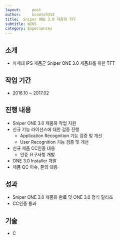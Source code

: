 ```yaml
---
layout:     post
author:     bcnote3314
title: 	Sniper ONE 3.0 제품화 TFT
subtitle: WINS
category: Experiences
---
```


## 소개

* 차세대 IPS 제품군 Sniper ONE 3.0 제품화를 위한 TFT
  
  
## 작업 기간

* 2016.10 ~ 2017.02
  
  
## 진행 내용

* Sniper ONE 3.0 제품화 작업 지원
* 신규 기능 라이선스에 대한 검증 진행
  * Application Recognition 기능 검증 및 개선
  * User Recognition 기능 검증 및 개선
* 신규 제품 CC인증 대응
  * 인증 요구사항 개발
* ONE 3.0 Installer 개발
* 제품 QC 이슈, 문의 대응
  
  
## 성과

* Sniper ONE 3.0 제품화 완료 및 ONE 3.0 정식 릴리즈
* CC인증 통과
   
  
## 기술

* C
